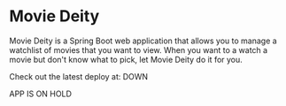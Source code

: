 # Movie Deity
Movie Deity is a Spring Boot web application that allows you to manage a watchlist of movies that you want to view. When you want to a watch a movie but don't know what to pick, let Movie Deity do it for you.

Check out the latest deploy at: DOWN

APP IS ON HOLD
